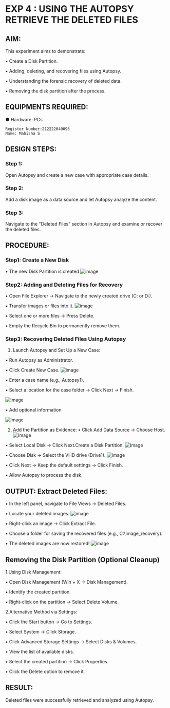 # EXP 4 : USING THE AUTOPSY RETRIEVE THE DELETED FILES

## AIM:
This experiment aims to demonstrate:

  •	Create a Disk Partition.
  
  •	Adding, deleting, and recovering files using Autopsy.
  
  •	Understanding the forensic recovery of deleted data.
  
  •	Removing the disk partition after the process.

## EQUIPMENTS REQUIRED:
  ●	Hardware: PCs

```
Register Number:212222040095
Name: Mahisha S
```

## DESIGN STEPS:
### Step 1:
Open Autopsy and create a new case with appropriate case details.

### Step 2:
Add a disk image as a data source and let Autopsy analyze the content.

### Step 3:
Navigate to the "Deleted Files" section in Autopsy and examine or recover the deleted files.


## PROCEDURE:
### Step1: Create a New Disk
  •	The new Disk Partition is created
  ![image](https://github.com/user-attachments/assets/ef24e3d5-dca4-4bb8-86af-ca0db57194d9)


### Step2: Adding and Deleting Files for Recovery
  •	Open File Explorer → Navigate to the newly created drive (C: or D:).
  
  •	Transfer images or files into it.
  ![image](https://github.com/user-attachments/assets/a224a29a-9d92-4b5e-9a57-4e28f4b39a61)

  
  •	Select one or more files → Press Delete.
  
  •	Empty the Recycle Bin to permanently remove them.
  
### Step3: Recovering Deleted Files Using Autopsy
1. Launch Autopsy and Set Up a New Case:
 
  •	Run Autopsy as Administrator.

  •	Click Create New Case.
  ![image](https://github.com/user-attachments/assets/2a61d108-a014-4d70-a1f4-a58f715649f4)

  •	Enter a case name (e.g., Autopsy1).
  
  •	Select a location for the case folder → Click Next → Finish.

  ![image](https://github.com/user-attachments/assets/01ea9cd7-d912-4735-ab2c-6da5dc2546e7)

  

  •	Add optional information
  
  ![image](https://github.com/user-attachments/assets/a1f93a40-a4ca-4706-baa3-3a48aff7abc5)


2. Add the Partition as Evidence:
  •	Click Add Data Source → Choose Host.
  ![image](https://github.com/user-attachments/assets/297fdc29-ec74-4760-b757-fc20c3952c17)


  •	Select Local Disk → Click Next.Create a Disk Partition.
  ![image](https://github.com/user-attachments/assets/c020adcb-965c-4823-bcf5-c573f3cefec4)


  •	Choose Disk → Select the VHD drive (Drive1).
  ![image](https://github.com/user-attachments/assets/c9ad282e-c06d-4010-8179-742ba70515e2)


  •	Click Next → Keep the default settings → Click Finish.
  

  •	Allow Autopsy to process the disk.

## OUTPUT: Extract Deleted Files:
  •	In the left panel, navigate to File Views → Deleted Files.
  
  •	Locate your deleted images.
  ![image](https://github.com/user-attachments/assets/3a879359-632e-4559-80ca-0ed5c45917b9)


  •	Right-click an image → Click Extract File.
  
  •	Choose a folder for saving the recovered files (e.g., C:\image_recovery).
  
  •	The deleted images are now restored!
  ![image](https://github.com/user-attachments/assets/7bbe576c-fac3-45cf-a726-4c354304bece)


## Removing the Disk Partition (Optional Cleanup)
1.Using Disk Management:

  •	Open Disk Management (Win + X → Disk Management).
  
  •	Identify the created partition.
  
  •	Right-click on the partition → Select Delete Volume.
  
2.Alternative Method via Settings:

  •	Click the Start button → Go to Settings.
  
  •	Select System → Click Storage.
  
  •	Click Advanced Storage Settings → Select Disks & Volumes.
  
  •	View the list of available disks.
  
  •	Select the created partition → Click Properties.
  
  •	Click the Delete option to remove it.


## RESULT:
Deleted files were successfully retrieved and analyzed using Autopsy.
